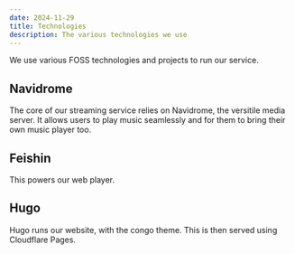 ```yaml
---
date: 2024-11-29
title: Technologies
description: The various technologies we use
---
```


We use various FOSS technologies and projects to run our service.

## Navidrome
The core of our streaming service relies on Navidrome, the versitile media server. It allows users to play music seamlessly and for them to bring their own music player too.

## Feishin
This powers our web player.

## Hugo
Hugo runs our website, with the congo theme. This is then served using Cloudflare Pages.
